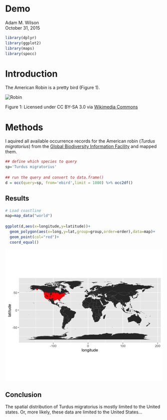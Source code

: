 # Demo
Adam M. Wilson  
October 31, 2015  



```r
library(dplyr)
library(ggplot2)
library(maps)
library(spocc)
```

# Introduction

The American Robin is a pretty bird (Figure 1).  

![Robin](https://upload.wikimedia.org/wikipedia/commons/b/b8/Turdus-migratorius-002.jpg)

Figure 1: Licensed under CC BY-SA 3.0 via [Wikimedia Commons](https://commons.wikimedia.org/wiki/File:Turdus-migratorius-002.jpg#/media/File:Turdus-migratorius-002.jpg)

# Methods

I aquired all available occurrence records for the American robin (_Turdus migratorius_) from the [Global Biodiversity Information Facility](gbif.org) and mapped them.


```r
## define which species to query
sp='Turdus migratorius'

## run the query and convert to data.frame()
d = occ(query=sp, from='ebird',limit = 1000) %>% occ2df()
```

## Results


```r
# Load coastline
map=map_data("world")

ggplot(d,aes(x=longitude,y=latitude))+
  geom_polygon(aes(x=long,y=lat,group=group,order=order),data=map)+
  geom_point(col="red")+
  coord_equal()
```

![](Demo_files/figure-html/unnamed-chunk-3-1.png)<!-- -->

## Conclusion

The spatial distribution of Turdus migratorius is mostly limited to the United states.  Or, more likely, these data are limited to the United States...



